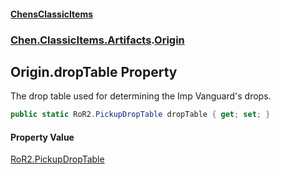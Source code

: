 #### [ChensClassicItems](index 'index')
### [Chen.ClassicItems.Artifacts](Chen_ClassicItems_Artifacts 'Chen.ClassicItems.Artifacts').[Origin](Chen_ClassicItems_Artifacts_Origin 'Chen.ClassicItems.Artifacts.Origin')
## Origin.dropTable Property
The drop table used for determining the Imp Vanguard's drops.  
```csharp
public static RoR2.PickupDropTable dropTable { get; set; }
```
#### Property Value
[RoR2.PickupDropTable](https://docs.microsoft.com/en-us/dotnet/api/RoR2.PickupDropTable 'RoR2.PickupDropTable')
